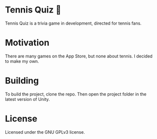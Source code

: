 # Tennis Quiz 🎾

Tennis Quiz is a trivia game in development, directed for tennis fans.

# Motivation

There are many games on the App Store, but none about tennis. I decided to make my own.

# Building

To build the project, clone the repo. Then open the project folder in the latest version of Unity.

# License

Licensed under the GNU GPLv3 license.
